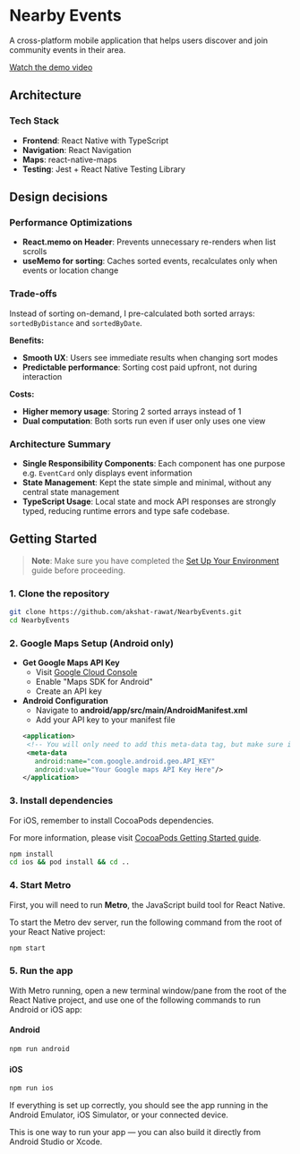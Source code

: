 # Nearby Events

A cross-platform mobile application that helps users discover and join community events in their area.

[Watch the demo video](https://drive.google.com/file/d/1tJYcDZPcoHIjhlvTdPiTuk6gI32Z93VL/view)

## Architecture

### Tech Stack

- **Frontend**: React Native with TypeScript
- **Navigation**: React Navigation
- **Maps**: react-native-maps
- **Testing**: Jest + React Native Testing Library

## Design decisions

### Performance Optimizations

- **React.memo on Header**: Prevents unnecessary re-renders when list scrolls
- **useMemo for sorting**: Caches sorted events, recalculates only when events or location change

### Trade-offs

Instead of sorting on-demand, I pre-calculated both sorted arrays: `sortedByDistance` and `sortedByDate`.

**Benefits:**

- **Smooth UX**: Users see immediate results when changing sort modes
- **Predictable performance**: Sorting cost paid upfront, not during interaction

**Costs:**

- **Higher memory usage**: Storing 2 sorted arrays instead of 1
- **Dual computation**: Both sorts run even if user only uses one view

### Architecture Summary

- **Single Responsibility Components**: Each component has one purpose e.g. `EventCard` only displays event information
- **State Management**: Kept the state simple and minimal, without any central state management
- **TypeScript Usage**: Local state and mock API responses are strongly typed, reducing runtime errors and type safe codebase.

## Getting Started

> **Note**: Make sure you have completed the [Set Up Your Environment](https://reactnative.dev/docs/set-up-your-environment) guide before proceeding.

### 1. Clone the repository

```sh
git clone https://github.com/akshat-rawat/NearbyEvents.git
cd NearbyEvents
```

### 2. Google Maps Setup (Android only)

- **Get Google Maps API Key**
  - Visit [Google Cloud Console](https://console.cloud.google.com/)
  - Enable "Maps SDK for Android"
  - Create an API key
- **Android Configuration**
  - Navigate to **android/app/src/main/AndroidManifest.xml**
  - Add your API key to your manifest file
  ```xml
  <application>
   <!-- You will only need to add this meta-data tag, but make sure it's a child of application -->
   <meta-data
     android:name="com.google.android.geo.API_KEY"
     android:value="Your Google maps API Key Here"/>
  </application>
  ```

### 3. Install dependencies

For iOS, remember to install CocoaPods dependencies.

For more information, please visit [CocoaPods Getting Started guide](https://guides.cocoapods.org/using/getting-started.html).

```sh
npm install
cd ios && pod install && cd ..
```

### 4. Start Metro

First, you will need to run **Metro**, the JavaScript build tool for React Native.

To start the Metro dev server, run the following command from the root of your React Native project:

```sh
npm start
```

### 5. Run the app

With Metro running, open a new terminal window/pane from the root of the React Native project, and use one of the following commands to run Android or iOS app:

#### Android

```sh
npm run android
```

#### iOS

```sh
npm run ios
```

If everything is set up correctly, you should see the app running in the Android Emulator, iOS Simulator, or your connected device.

This is one way to run your app — you can also build it directly from Android Studio or Xcode.
